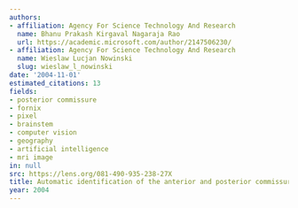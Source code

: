 ```yaml
---
authors:
- affiliation: Agency For Science Technology And Research
  name: Bhanu Prakash Kirgaval Nagaraja Rao
  url: https://academic.microsoft.com/author/2147506230/
- affiliation: Agency For Science Technology And Research
  name: Wieslaw Lucjan Nowinski
  slug: wieslaw_l_nowinski
date: '2004-11-01'
estimated_citations: 13
fields:
- posterior commissure
- fornix
- pixel
- brainstem
- computer vision
- geography
- artificial intelligence
- mri image
in: null
src: https://lens.org/081-490-935-238-27X
title: Automatic identification of the anterior and posterior commissure landmarks
year: 2004
---
```

